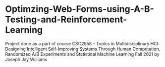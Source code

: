 # Optimzing-Web-Forms-using-A-B-Testing-and-Reinforcement-Learning
Project done as a part of course CSC2558 - Topics in Multidisciplinary HCI: Designing Intelligent Self-Improving Systems Through Human Computation, Randomized A/B Experiments and Statistical Machine Learning Fall 2021 by Joseph Jay Williams
